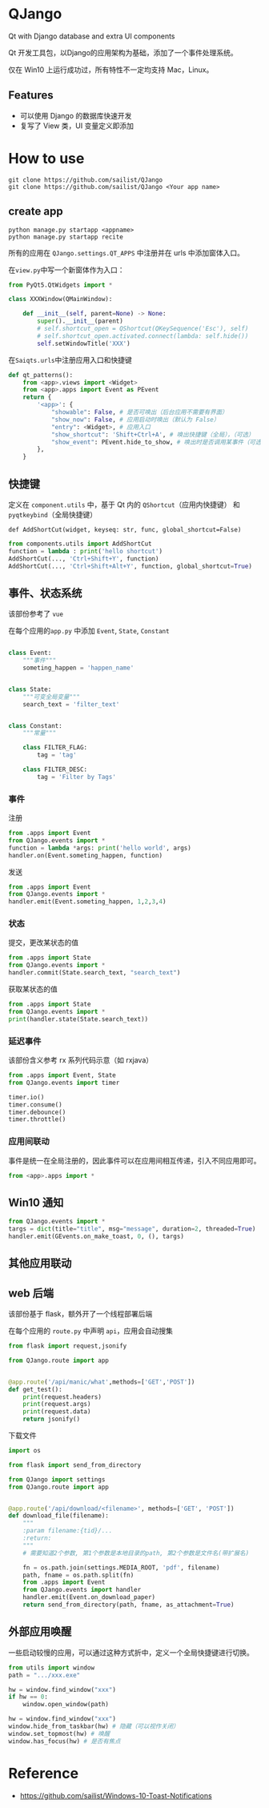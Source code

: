 # QJango
Qt with Django database and extra UI components

Qt 开发工具包，以Django的应用架构为基础，添加了一个事件处理系统。

仅在 Win10 上运行成功过，所有特性不一定均支持 Mac，Linux。

## Features
 - 可以使用 Django 的数据库快速开发
 - 复写了 View 类，UI 变量定义即添加
 
# How to use

```
git clone https://github.com/sailist/QJango
git clone https://github.com/sailist/QJango <Your app name>
```

## create app
````
python manage.py startapp <appname>
python manage.py startapp recite
````

所有的应用在 `QJango.settings.QT_APPS` 中注册并在 urls 中添加窗体入口。


在`view.py`中写一个新窗体作为入口：
```python
from PyQt5.QtWidgets import *

class XXXWindow(QMainWindow):

    def __init__(self, parent=None) -> None:
        super().__init__(parent)
        # self.shortcut_open = QShortcut(QKeySequence('Esc'), self)
        # self.shortcut_open.activated.connect(lambda: self.hide())
        self.setWindowTitle('XXX')
```

在`Saiqts.urls`中注册应用入口和快捷键

```python
def qt_patterns():
    from <app>.views import <Widget>
    from <app>.apps import Event as PEvent
    return {
        '<app>': {
            "showable": False, # 是否可唤出（后台应用不需要有界面）
            "show_now": False, # 应用启动时唤出（默认为 False）
            "entry": <Widget>, # 应用入口
            "show_shortcut": 'Shift+Ctrl+A', # 唤出快捷键（全局），（可选）
            "show_event": PEvent.hide_to_show, # 唤出时是否调用某事件（可选）
        },
    }
```


## 



## 快捷键
定义在 `component.utils` 中，基于 Qt 内的 `QShortcut`（应用内快捷键） 和`pyqtkeybind`（全局快捷键） 
```
def AddShortCut(widget, keyseq: str, func, global_shortcut=False)
```


```python
from components.utils import AddShortCut
function = lambda : print('hello shortcut')
AddShortCut(..., 'Ctrl+Shift+Y', function)
AddShortCut(..., 'Ctrl+Shift+Alt+Y', function, global_shortcut=True)
```

## 事件、状态系统

该部份参考了 `vue`

在每个应用的`app.py` 中添加 `Event`, `State`, `Constant`


```python

class Event:
    """事件"""
    someting_happen = 'happen_name'


class State:
    """可变全局变量"""
    search_text = 'filter_text'


class Constant:
    """常量"""

    class FILTER_FLAG:
        tag = 'tag'

    class FILTER_DESC:
        tag = 'Filter by Tags'
```


### 事件
注册
```python
from .apps import Event 
from QJango.events import *
function = lambda *args: print('hello world', args)
handler.on(Event.someting_happen, function)
```

发送
```python
from .apps import Event
from QJango.events import *
handler.emit(Event.someting_happen, 1,2,3,4)
```

### 状态
提交，更改某状态的值
```python
from .apps import State
from QJango.events import *
handler.commit(State.search_text, "search_text")
```

获取某状态的值
```python
from .apps import State
from QJango.events import *
print(handler.state(State.search_text))
```

### 延迟事件
该部份含义参考 rx 系列代码示意（如 rxjava）

```python
from .apps import Event, State
from QJango.events import timer

timer.io()
timer.consume()
timer.debounce()
timer.throttle()
```

### 应用间联动
事件是统一在全局注册的，因此事件可以在应用间相互传递，引入不同应用即可。

```python
from <app>.apps import *
```

## Win10 通知

```python
from QJango.events import *
targs = dict(title="title", msg="message", duration=2, threaded=True)
handler.emit(GEvents.on_make_toast, 0, (), targs)
```


## 其他应用联动



## web 后端
该部份基于 flask，额外开了一个线程部署后端

在每个应用的 `route.py` 中声明 `api`，应用会自动搜集

```python
from flask import request,jsonify

from QJango.route import app


@app.route('/api/manic/what',methods=['GET','POST'])
def get_test():
    print(request.headers)
    print(request.args)
    print(request.data)
    return jsonify()
```


下载文件
```python
import os

from flask import send_from_directory

from QJango import settings
from QJango.route import app


@app.route('/api/download/<filename>', methods=['GET', 'POST'])
def download_file(filename):
    """
    :param filename:{tid}/...
    :return:
    """
    # 需要知道2个参数, 第1个参数是本地目录的path, 第2个参数是文件名(带扩展名)

    fn = os.path.join(settings.MEDIA_ROOT, 'pdf', filename)
    path, fname = os.path.split(fn)
    from .apps import Event
    from QJango.events import handler
    handler.emit(Event.on_download_paper)
    return send_from_directory(path, fname, as_attachment=True)
```


## 外部应用唤醒
一些启动较慢的应用，可以通过这种方式折中，定义一个全局快捷键进行切换。

```python
from utils import window
path = ".../xxx.exe"

hw = window.find_window("xxx")
if hw == 0:
    window.open_window(path)

hw = window.find_window("xxx")
window.hide_from_taskbar(hw) # 隐藏（可以视作关闭）
window.set_topmost(hw) # 唤醒
window.has_focus(hw) # 是否有焦点
```



# Reference

 - https://github.com/sailist/Windows-10-Toast-Notifications
 
